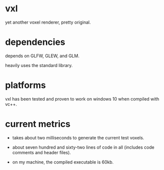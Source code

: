 # vxl

yet another voxel renderer, pretty original.

# dependencies

depends on GLFW, GLEW, and GLM.

heavily uses the standard library.

# platforms

vxl has been tested and proven to work on windows 10 when compiled with vc++.

# current metrics

- takes about two milliseconds to generate the current test voxels.

- about seven hundred and sixty-two lines of code in all (includes code comments and header files).

- on my machine, the compiled executable is 60kb.